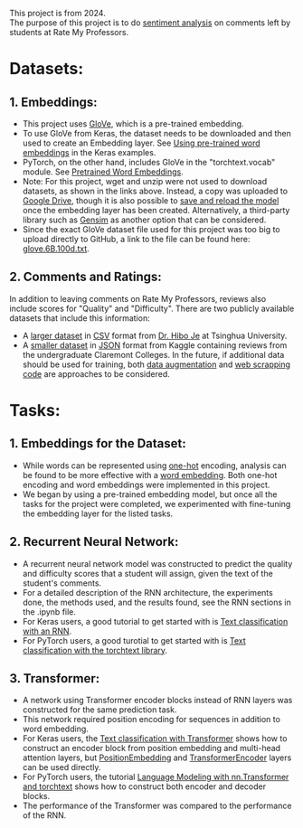 This project is from 2024.<br/>
The purpose of this project is to do [sentiment analysis](https://en.wikipedia.org/wiki/Sentiment_analysis) on comments left by students at Rate My Professors.<br/>
# Datasets:
## 1. Embeddings:
  - This project uses [GloVe](https://nlp.stanford.edu/projects/glove/), which is a pre-trained embedding.
  - To use GloVe from Keras, the dataset needs to be downloaded and then used to create an Embedding layer. See [Using pre-trained word embeddings](https://keras.io/examples/nlp/pretrained_word_embeddings/) in the Keras examples.
  - PyTorch, on the other hand, includes GloVe in the "torchtext.vocab" module. See [Pretrained Word Embeddings](https://docs.pytorch.org/text/stable/vocab.html#pretrained-word-embeddings).
  - Note: For this project, wget and unzip were not used to download datasets, as shown in the links above. Instead, a copy was uploaded to [Google Drive](https://colab.research.google.com/notebooks/io.ipynb#scrollTo=c2W5A2px3doP), though it is also possible to [save and reload the model](https://www.tensorflow.org/guide/keras/serialization_and_saving) once the embedding layer has been created. Alternatively, a third-party library such as [Gensim](https://radimrehurek.com/gensim/) as another option that can be considered.
  - Since the exact GloVe dataset file used for this project was too big to upload directly to GitHub, a link to the file can be found here: [glove.6B.100d.txt](https://drive.google.com/file/d/1noXy3tqw2FI3QWe7W9Chodhk_eKOw721/view?usp=drive_link).
## 2. Comments and Ratings:
In addition to leaving comments on Rate My Professors, reviews also include scores for "Quality" and "Difficulty". There are two publicly available datasets that include this information:
  - A [larger dataset](https://data.mendeley.com/datasets/fvtfjyvw7d/2) in [CSV](https://docs.python.org/3/library/csv.html) format from [Dr. Hibo Je](https://data.mendeley.com/datasets/fvtfjyvw7d/2) at Tsinghua University.
  - A [smaller dataset](https://www.kaggle.com/datasets/tilorc/rate-my-professor-reviews-5c-colleges) in [JSON](https://docs.python.org/3/library/json.html) format from Kaggle containing reviews from the undergraduate Claremont Colleges.
In the future, if additional data should be used for training, both [data augmentation](https://neptune.ai/blog/data-augmentation-nlp) and [web scrapping code](https://pypi.org/project/RateMyProfessorAPI/) are approaches to be considered.

# Tasks:
## 1. Embeddings for the Dataset:
  - While words can be represented using [one-hot](https://en.wikipedia.org/wiki/One-hot) encoding, analysis can be found to be more effective with a [word embedding](https://en.wikipedia.org/wiki/Word_embedding). Both one-hot encoding and word embeddings were implemented in this project.
  - We began by using a pre-trained embedding model, but once all the tasks for the project were completed, we experimented with fine-tuning the embedding layer for the listed tasks.
## 2. Recurrent Neural Network:
  - A recurrent neural network model was constructed to predict the quality and difficulty scores that a student will assign, given the text of the student's comments.
  - For a detailed description of the RNN architecture, the experiments done, the methods used, and the results found, see the RNN sections in the .ipynb file.
  - For Keras users, a good tutorial to get started with is [Text classification with an RNN](https://www.tensorflow.org/text/tutorials/text_classification_rnn).
  - For PyTorch users, a good turotial to get started with is [Text classification with the torchtext library](https://pytorch.org/tutorials/beginner/text_sentiment_ngrams_tutorial.html).
## 3. Transformer:
  - A network using Transformer encoder blocks instead of RNN layers was constructed for the same prediction task.
  - This network required position encoding for sequences in addition to word embedding.
  - For Keras users, the [Text classification with Transformer](https://keras.io/examples/nlp/text_classification_with_transformer/) shows how to construct an encoder block from position embedding and multi-head attention layers, but [PositionEmbedding](https://keras.io/keras_hub/api/modeling_layers/position_embedding/) and [TransformerEncoder](https://keras.io/keras_hub/api/modeling_layers/transformer_encoder/) layers can be used directly.
  - For PyTorch users, the tutorial [Language Modeling with nn.Transformer and torchtext](https://pytorch.org/tutorials/beginner/transformer_tutorial.html) shows how to construct both encoder and decoder blocks.
  - The performance of the Transformer was compared to the performance of the RNN.
